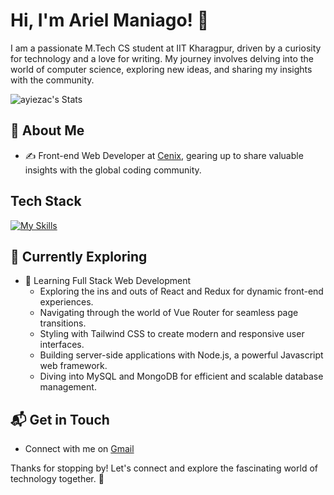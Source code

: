 # Hi, I'm Ariel Maniago! 👋

I am a passionate M.Tech CS student at IIT Kharagpur, driven by a curiosity for technology and a love for writing. My journey involves delving into the world of computer science, exploring new ideas, and sharing my insights with the community.

![ayiezac's Stats](https://github-readme-stats.vercel.app/api?username=ayiezac78&theme=vue-dark&show_icons=true&hide_border=true&count_private=true)

## 🚀 About Me

- ✍️ Front-end Web Developer at [Cenix](https://cenixweb.com/), gearing up to share valuable insights with the global coding community.


## Tech Stack
[![My Skills](https://skillicons.dev/icons?i=js,html,css,vuejs,nodejs)](https://skillicons.dev)

## 🌱 Currently Exploring

- 🚀 Learning Full Stack Web Development
  - Exploring the ins and outs of React and Redux for dynamic front-end experiences.
  - Navigating through the world of Vue Router for seamless page transitions.
  - Styling with Tailwind CSS to create modern and responsive user interfaces.
  - Building server-side applications with Node.js, a powerful Javascript web framework.
  - Diving into MySQL and MongoDB for efficient and scalable database management.


## 📬 Get in Touch

- Connect with me on [Gmail](admaniago01@gmail.com)

Thanks for stopping by! Let's connect and explore the fascinating world of technology together. 🚀



<!--

Here are some ideas to get you started:

- 🔭 I’m currently working on ...
- 🌱 I’m currently learning ...
- 👯 I’m looking to collaborate on ...
- 🤔 I’m looking for help with ...
- 💬 Ask me about ...
- 📫 How to reach me: ...
- 😄 Pronouns: ...
- ⚡ Fun fact: ...
-->
